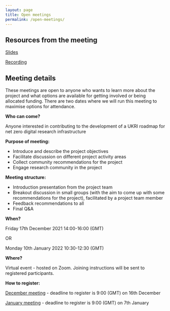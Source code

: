 ```yaml
---
layout: page
title: Open meetings
permalink: /open-meetings/
---
```


## Resources from the meeting

[Slides](https://doi.org/10.5281/zenodo.5846587)

[Recording](https://doi.org/10.5281/zenodo.5846587)

## Meeting details

These meetings are open to anyone who wants to learn more about the project and what options are available for getting involved or being allocated funding. There are two dates where we will run this meeting to maximise options for attendance. 

**Who can come?**

Anyone interested in contributing to the development of a UKRI roadmap for net zero digital research infrastructure

**Purpose of meeting:**
- Introduce and describe the project objectives
- Facilitate discussion on different project activity areas
- Collect community recommendations for the project 
- Engage research community in the project

**Meeting structure:** 
- Introduction presentation from the project team 
- Breakout discussion in small groups (with the aim to come up with some recommendations for the project), facilitated by a project team member
- Feedback recommendations to all
- Final Q&A    

**When?** 

Friday 17th December 2021 14:00-16:00 (GMT) 

OR 

Monday 10th January 2022 10:30-12:30 (GMT)

**Where?** 

Virtual event - hosted on Zoom. Joining instructions will be sent to registered participants. 

**How to register:** 

[December meeting](https://net-zero-dri-open-meeting.eventbrite.co.uk/) - deadline to register is 9:00 (GMT) on 16th December

[January meeting](https://net-zero-dri-open-meeting-jan.eventbrite.co.uk/) - deadline to register is 9:00 (GMT) on 7th January
